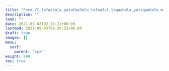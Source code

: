 ```yaml
---
title: "Form_VI_tafaa3ala_yatafaa3alu_tafaa3ul_taqaabala_yataqaabalu_mithal"
description: ""
lead: ""
date: 2021-05-03T02:26:22+06:00
lastmod: 2021-05-03T02:26:22+06:00
draft: true
images: []
menu: 
  sarf:
    parent: "xyz"
weight: 999
toc: true
---
```



